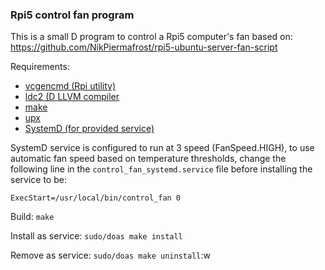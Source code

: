### Rpi5 control fan program
This is a small D program to control a Rpi5 computer's fan based on:
https://github.com/NikPiermafrost/rpi5-ubuntu-server-fan-script

Requirements:
* [vcgencmd (Rpi utility)](https://www.raspberrypi.com/documentation/computer/os.html#vcgencmd)
* [ldc2 (D LLVM compiler](https://github.com/ldc-developers/ldc)
* [make](https://en.wikipedia.org/wiki/Make_(software))
* [upx](https://github.com/upx/upx)
* [SystemD (for provided service)](https://github.com/systemd/systemd)

SystemD service is configured to run at 3 speed (FanSpeed.HIGH), to use
automatic fan speed based on temperature thresholds, change
the following line in the `control_fan_systemd.service` file before
installing the service to be:
```
ExecStart=/usr/local/bin/control_fan 0
```

Build:
`make`

Install as service:
`sudo/doas make install`

Remove as service:
`sudo/doas make uninstall`:w
